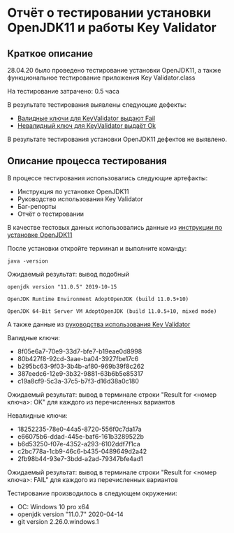 # Отчёт о тестировании установки OpenJDK11 и работы Key Validator

## Краткое описание

28.04.20 было проведено тестирование установки OpenJDK11, а также  функциональное тестирование приложения Key Validator.class

На тестирование затрачено: 0.5 часа

В результате тестирования выявлены следующие дефекты:
* [Валидные ключи для KeyValidator выдают Fail](https://github.com/Ksenia-Ling/JavaHW-1.1/issues/1) 
* [Невалидный ключ для KeyValidator выдаёт Ok](https://github.com/Ksenia-Ling/JavaHW-1.1/issues/3) 

В результате тестирования установки OpenJDK11 дефектов не выявлено.
## Описание процесса тестирования

В процессе тестирования использовались следующие артефакты:
* Инструкция по установке OpenJDK11
* Руководство использования Key Validator
* Баг-репорты
* Отчёт о тестировании


В качестве тестовых данных использовались данные из [инструкции по установке OpenJDK11](https://github.com/netology-code/javaqa-homeworks/blob/master/intro/openjdk11-manual.md)

После установки откройте терминал и выполните команду:

```
java -version
```

Ожидаемый результат: вывод подобный 

```
openjdk version "11.0.5" 2019-10-15 

OpenJDK Runtime Environment AdoptOpenJDK (build 11.0.5+10)

OpenJDK 64-Bit Server VM AdoptOpenJDK (build 11.0.5+10, mixed mode)
```

 А также данные из [руководства использования Key Validator](https://github.com/netology-code/javaqa-homeworks/blob/master/intro/user-manual.md)

Валидные ключи:

- 8f05e6a7-70e9-33d7-bfe7-b19eae0d8998
- 80b427f8-92cd-3aae-ba04-3927fbe17c6
- b295bc63-9f03-3b4b-af80-969b39f8c262
- 387eedc6-12e9-3b32-9881-63b6b5e85317
- c19a8cf9-5c3a-37c5-b7f3-d16d38a0c180

Ожидаемый результат: вывод в терминале строки "Result for <номер ключа>: OK" для каждого из перечисленных вариантов

Невалидные ключи:

- 18252235-78e0-44a5-8720-556f0c7da17a
- e66075b6-ddad-445e-baf6-161b3289522b
- b6d53250-f07e-4352-a293-6102ddf7f1ca
- c2bc778a-1cb9-46c6-b435-0489649d2a42
- 2fb98b44-93e7-3bdd-a2ad-79347bfe4ad1

Ожидаемый результат: вывод в терминале строки "Result for <номер ключа>: FAIL" для каждого из перечисленных вариантов

Тестирование производилось в следующем окружении:
* ОС: Windows 10 pro x64
* openjdk version "11.0.7" 2020-04-14
* git version 2.26.0.windows.1